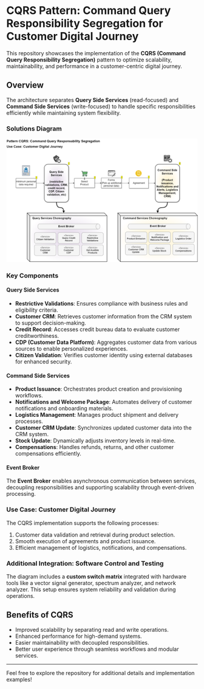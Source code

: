 # CQRS Pattern: Command Query Responsibility Segregation for Customer Digital Journey

This repository showcases the implementation of the **CQRS (Command Query Responsibility Segregation)** pattern to optimize scalability, maintainability, and performance in a customer-centric digital journey. 

## Overview

The architecture separates **Query Side Services** (read-focused) and **Command Side Services** (write-focused) to handle specific responsibilities efficiently while maintaining system flexibility.

### Solutions Diagram

![CQRS Pattern: Customer Digital Journey](./images/CQRS_Pattern_Customer_Digital_Journey.png)

### Key Components

#### Query Side Services
- **Restrictive Validations**: Ensures compliance with business rules and eligibility criteria.  
- **Customer CRM**: Retrieves customer information from the CRM system to support decision-making.  
- **Credit Record**: Accesses credit bureau data to evaluate customer creditworthiness.  
- **CDP (Customer Data Platform)**: Aggregates customer data from various sources to enable personalized experiences.  
- **Citizen Validation**: Verifies customer identity using external databases for enhanced security.  

#### Command Side Services
- **Product Issuance**: Orchestrates product creation and provisioning workflows.  
- **Notifications and Welcome Package**: Automates delivery of customer notifications and onboarding materials.  
- **Logistics Management**: Manages product shipment and delivery processes.  
- **Customer CRM Update**: Synchronizes updated customer data into the CRM system.  
- **Stock Update**: Dynamically adjusts inventory levels in real-time.  
- **Compensations**: Handles refunds, returns, and other customer compensations efficiently.  

#### Event Broker
The **Event Broker** enables asynchronous communication between services, decoupling responsibilities and supporting scalability through event-driven processing.

### Use Case: Customer Digital Journey
The CQRS implementation supports the following processes:
1. Customer data validation and retrieval during product selection.  
2. Smooth execution of agreements and product issuance.  
3. Efficient management of logistics, notifications, and compensations.  

### Additional Integration: Software Control and Testing
The diagram includes a **custom switch matrix** integrated with hardware tools like a vector signal generator, spectrum analyzer, and network analyzer. This setup ensures system reliability and validation during operations.

## Benefits of CQRS
- Improved scalability by separating read and write operations.  
- Enhanced performance for high-demand systems.  
- Easier maintainability with decoupled responsibilities.  
- Better user experience through seamless workflows and modular services.

---

Feel free to explore the repository for additional details and implementation examples!

